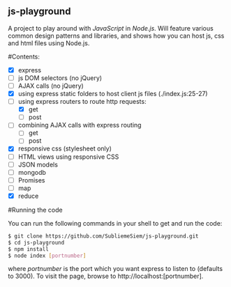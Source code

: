 ## js-playground

A project to play around with *JavaScript* in *Node.js*. Will feature various common design patterns and libraries, and shows how you can host js, css and html files using Node.js.

#Contents:
- [x] express
- [ ] js DOM selectors (no jQuery)
- [ ] AJAX calls (no jQuery)
- [x] using express static folders to host client js files (./index.js:25-27)
- [ ] using express routers to route http requests:
  - [x] get
  - [ ] post
- [ ] combining AJAX calls with express routing
  - [ ] get
  - [ ] post
- [x] responsive css (stylesheet only)
- [ ] HTML views using responsive CSS
- [ ] JSON models
- [ ] mongodb
- [ ] Promises
- [ ] map
- [x] reduce

#Running the code

You can run the following commands in your shell to get and run the code:
```bash
$ git clone https://github.com/SubliemeSiem/js-playground.git
$ cd js-playground
$ npm install
$ node index [portnumber]
```
where *portnumber* is the port which you want express to listen to (defaults to 3000). To visit the page, browse to http://localhost:[portnumber]. 